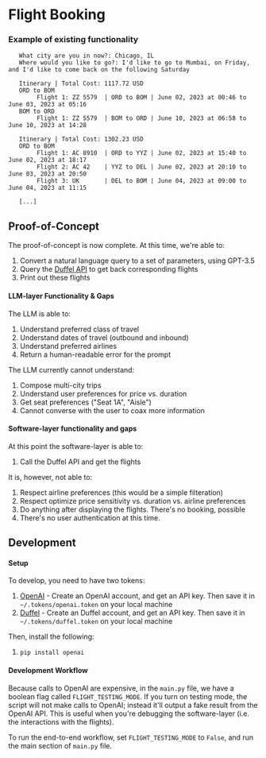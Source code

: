 # Flight Booking

### Example of existing functionality

```
   What city are you in now?: Chicago, IL
   Where would you like to go?: I'd like to go to Mumbai, on Friday, and I'd like to come back on the following Saturday

   Itinerary | Total Cost: 1117.72 USD
   ORD to BOM
        Flight 1: ZZ 5579  | ORD to BOM | June 02, 2023 at 00:46 to June 03, 2023 at 05:16
   BOM to ORD
        Flight 1: ZZ 5579  | BOM to ORD | June 10, 2023 at 06:58 to June 10, 2023 at 14:28

   Itinerary | Total Cost: 1302.23 USD
   ORD to BOM
        Flight 1: AC 8910  | ORD to YYZ | June 02, 2023 at 15:40 to June 02, 2023 at 18:17
        Flight 2: AC 42    | YYZ to DEL | June 02, 2023 at 20:10 to June 03, 2023 at 20:50
        Flight 3: UK       | DEL to BOM | June 04, 2023 at 09:00 to June 04, 2023 at 11:15

   [...]
```

## Proof-of-Concept

The proof-of-concept is now complete. At this time, we're able to:

1. Convert a natural language query to a set of parameters, using GPT-3.5
2. Query the [Duffel API](https://duffel.com/docs/api/overview/welcome) to get back corresponding flights
3. Print out these flights

#### LLM-layer Functionality & Gaps

The LLM is able to:

1. Understand preferred class of travel
2. Understand dates of travel (outbound and inbound)
3. Understand preferred airlines
4. Return a human-readable error for the prompt

The LLM currently cannot understand:

1. Compose multi-city trips
2. Understand user preferences for price vs. duration
3. Get seat preferences ("Seat 1A", "Aisle")
4. Cannot converse with the user to coax more information

#### Software-layer functionality and gaps

At this point the software-layer is able to:

1. Call the Duffel API and get the flights

It is, however, not able to:

1. Respect airline preferences (this would be a simple filteration)
2. Respect optimize price sensitivity vs. duration vs. airline preferences
3. Do anything after displaying the flights. There's no booking, possible
4. There's no user authentication at this time.

## Development

#### Setup

To develop, you need to have two tokens:

1. [OpenAI](https://platform.openai.com/account/api-keys) - Create an OpenAI account, and get an API key. Then save it
   in `~/.tokens/openai.token` on your local machine
2. [Duffel](https://app.duffel.com/) - Create an Duffel account, and get an API key. Then save it
   in `~/.tokens/duffel.token` on your local machine

Then, install the following:

1. `pip install openai`

#### Development Workflow

Because calls to OpenAI are expensive, in the `main.py` file, we have a boolean flag called `FLIGHT_TESTING_MODE`.
If you turn on testing mode, the script will not make calls to OpenAI; instead it'll output a fake result from the
OpenAI API. This is useful when you're debugging the software-layer (i.e. the interactions with the flights).

To run the end-to-end workflow, set `FLIGHT_TESTING_MODE` to `False`, and run the main section of `main.py` file.
